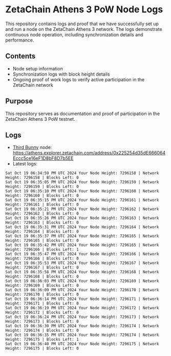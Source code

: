 # ZetaChain Athens 3 PoW Node Logs
This repository contains logs and proof that we have successfully set up and run a node on the ZetaChain Athens 3 network. The logs demonstrate continuous node operation, including synchronization details and performance.

## Contents
- Node setup information
- Synchronization logs with block height details
- Ongoing proof of work logs to verify active participation in the ZetaChain network

## Purpose
This repository serves as documentation and proof of participation in the ZetaChain Athens 3 PoW testnet.

## Logs

- [Third Bunny](https://thirdbunny.xyz/) node: https://athens.explorer.zetachain.com/address/0x225254d35dE666064Eccc5ce16eF1D8bF8D7b5EE
- Latest logs:
```
Sat Oct 19 06:34:59 PM UTC 2024 Your Node Height: 7296158 | Network Height: 7296158 | Blocks Left: 0
Sat Oct 19 06:35:05 PM UTC 2024 Your Node Height: 7296159 | Network Height: 7296159 | Blocks Left: 0
Sat Oct 19 06:35:10 PM UTC 2024 Your Node Height: 7296160 | Network Height: 7296160 | Blocks Left: 0
Sat Oct 19 06:35:15 PM UTC 2024 Your Node Height: 7296161 | Network Height: 7296161 | Blocks Left: 0
Sat Oct 19 06:35:21 PM UTC 2024 Your Node Height: 7296162 | Network Height: 7296162 | Blocks Left: 0
Sat Oct 19 06:35:26 PM UTC 2024 Your Node Height: 7296163 | Network Height: 7296163 | Blocks Left: 0
Sat Oct 19 06:35:31 PM UTC 2024 Your Node Height: 7296164 | Network Height: 7296164 | Blocks Left: 0
Sat Oct 19 06:35:37 PM UTC 2024 Your Node Height: 7296165 | Network Height: 7296165 | Blocks Left: 0
Sat Oct 19 06:35:42 PM UTC 2024 Your Node Height: 7296165 | Network Height: 7296166 | Blocks Left: 1
Sat Oct 19 06:35:47 PM UTC 2024 Your Node Height: 7296166 | Network Height: 7296166 | Blocks Left: 0
Sat Oct 19 06:35:53 PM UTC 2024 Your Node Height: 7296167 | Network Height: 7296167 | Blocks Left: 0
Sat Oct 19 06:35:58 PM UTC 2024 Your Node Height: 7296168 | Network Height: 7296168 | Blocks Left: 0
Sat Oct 19 06:36:03 PM UTC 2024 Your Node Height: 7296169 | Network Height: 7296169 | Blocks Left: 0
Sat Oct 19 06:36:09 PM UTC 2024 Your Node Height: 7296170 | Network Height: 7296170 | Blocks Left: 0
Sat Oct 19 06:36:14 PM UTC 2024 Your Node Height: 7296171 | Network Height: 7296171 | Blocks Left: 0
Sat Oct 19 06:36:19 PM UTC 2024 Your Node Height: 7296172 | Network Height: 7296172 | Blocks Left: 0
Sat Oct 19 06:36:24 PM UTC 2024 Your Node Height: 7296173 | Network Height: 7296173 | Blocks Left: 0
Sat Oct 19 06:36:30 PM UTC 2024 Your Node Height: 7296174 | Network Height: 7296174 | Blocks Left: 0
Sat Oct 19 06:36:35 PM UTC 2024 Your Node Height: 7296174 | Network Height: 7296175 | Blocks Left: 1
Sat Oct 19 06:36:40 PM UTC 2024 Your Node Height: 7296175 | Network Height: 7296175 | Blocks Left: 0
```
